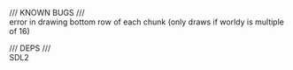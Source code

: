 /// KNOWN BUGS ///  
error in drawing bottom row of each chunk (only draws if worldy is multiple of 16)   
  
/// DEPS ///  
SDL2  
